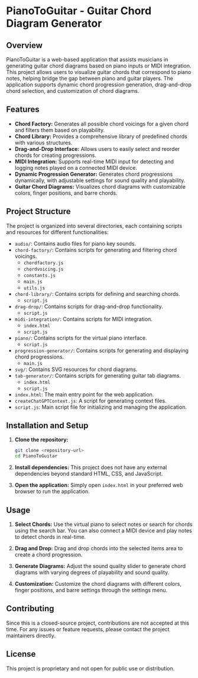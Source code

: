 # PianoToGuitar - Guitar Chord Diagram Generator

## Overview

PianoToGuitar is a web-based application that assists musicians in generating guitar chord diagrams based on piano inputs or MIDI integration. This project allows users to visualize guitar chords that correspond to piano notes, helping bridge the gap between piano and guitar players. The application supports dynamic chord progression generation, drag-and-drop chord selection, and customization of chord diagrams.

## Features

- **Chord Factory:** Generates all possible chord voicings for a given chord and filters them based on playability.
- **Chord Library:** Provides a comprehensive library of predefined chords with various structures.
- **Drag-and-Drop Interface:** Allows users to easily select and reorder chords for creating progressions.
- **MIDI Integration:** Supports real-time MIDI input for detecting and logging notes played on a connected MIDI device.
- **Dynamic Progression Generator:** Generates chord progressions dynamically, with adjustable settings for sound quality and playability.
- **Guitar Chord Diagrams:** Visualizes chord diagrams with customizable colors, finger positions, and barre chords.

## Project Structure

The project is organized into several directories, each containing scripts and resources for different functionalities:

- `audio/`: Contains audio files for piano key sounds.
- `chord-factory/`: Contains scripts for generating and filtering chord voicings.
  - `chordfactory.js`
  - `chordvoicing.js`
  - `constants.js`
  - `main.js`
  - `utils.js`
- `chord-library/`: Contains scripts for defining and searching chords.
  - `script.js`
- `drag-drop/`: Contains scripts for drag-and-drop functionality.
  - `script.js`
- `midi-integration/`: Contains scripts for MIDI integration.
  - `index.html`
  - `script.js`
- `piano/`: Contains scripts for the virtual piano interface.
  - `script.js`
- `progression-generator/`: Contains scripts for generating and displaying chord progressions.
  - `main.js`
- `svg/`: Contains SVG resources for chord diagrams.
- `tab-generator/`: Contains scripts for generating guitar tab diagrams.
  - `index.html`
  - `script.js`
- `index.html`: The main entry point for the web application.
- `createChatGPTContext.js`: A script for generating context files.
- `script.js`: Main script file for initializing and managing the application.

## Installation and Setup

1. **Clone the repository:**
   ```bash
   git clone <repository-url>
   cd PianoToGuitar
   ```

2. **Install dependencies:**
   This project does not have any external dependencies beyond standard HTML, CSS, and JavaScript.

3. **Open the application:**
   Simply open `index.html` in your preferred web browser to run the application.

## Usage

1. **Select Chords:**
   Use the virtual piano to select notes or search for chords using the search bar. You can also connect a MIDI device and play notes to detect chords in real-time.

2. **Drag and Drop:**
   Drag and drop chords into the selected items area to create a chord progression.

3. **Generate Diagrams:**
   Adjust the sound quality slider to generate chord diagrams with varying degrees of playability and sound quality.

4. **Customization:**
   Customize the chord diagrams with different colors, finger positions, and barre settings through the settings menu.

## Contributing

Since this is a closed-source project, contributions are not accepted at this time. For any issues or feature requests, please contact the project maintainers directly.

## License

This project is proprietary and not open for public use or distribution.